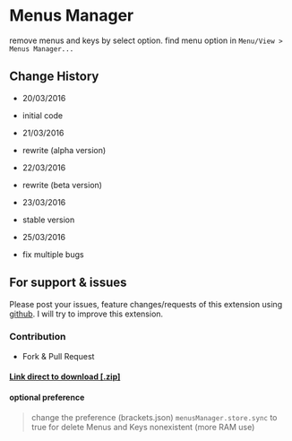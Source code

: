 # Menus Manager
remove menus and keys by select option. find menu option in `Menu/View > Menus Manager...`

## Change History

- 20/03/2016
 * initial code
- 21/03/2016
 * rewrite (alpha version)
- 22/03/2016
 * rewrite (beta version)
- 23/03/2016
 * stable version
- 25/03/2016
 * fix multiple bugs

## For support & issues

Please post your issues, feature changes/requests of this extension using [github](https://github.com/DH3ALEJANDRO/brackets-menus.manager/issues). I will try to improve this extension.

### Contribution
 - Fork & Pull Request

#### [Link direct to download [.zip]](https://s3.amazonaws.com/extend.brackets/brackets-menus.manager/brackets-menus.manager-1.0.4.zip)

#### optional preference

> change the preference (brackets.json) `menusManager.store.sync` to true for delete Menus and Keys nonexistent (more RAM use)
